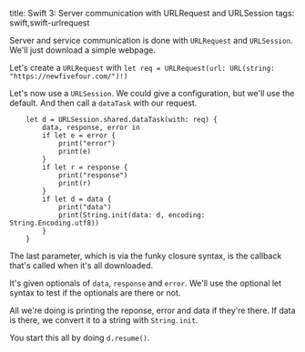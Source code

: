 title: Swift 3: Server communication with URLRequest and URLSession
tags: swift,swift-urlrequest

Server and service communication is done with `URLRequest` and `URLSession`. We'll just download a simple webpage.

Let's create a `URLRequest` with `let req = URLRequest(url: URL(string: "https://newfivefour.com/")!)`

Let's now use a `URLSession`. We could give a configuration, but we'll use the default. And then call a `dataTask` with our request.

        let d = URLSession.shared.dataTask(with: req) {
            data, response, error in
            if let e = error {
                print("error")
                print(e)
            }
            if let r = response {
                print("response")
                print(r)
            }
            if let d = data {
                print("data")
                print(String.init(data: d, encoding: String.Encoding.utf8))
            }
        }

The last parameter, which is via the funky closure syntax, is the callback that's called when it's all downloaded.

It's given optionals of `data`, `response` and `error`. We'll use the optional let syntax to test if the optionals are there or not.

All we're doing is printing the reponse, error and data if they're there. If data is there, we convert it to a string with `String.init`.

You start this all by doing `d.resume()`.
